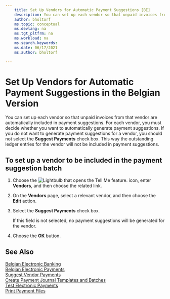 ```yaml
---
    title: Set Up Vendors for Automatic Payment Suggestions [BE]
    description: You can set up each vendor so that unpaid invoices from that vendor are automatically included in payment suggestions.
    author: bholtorf
    ms.topic: conceptual
    ms.devlang: na
    ms.tgt_pltfrm: na
    ms.workload: na
    ms.search.keywords:
    ms.date: 06/17/2021
    ms.author: bholtorf

---
```

# Set Up Vendors for Automatic Payment Suggestions in the Belgian Version

You can set up each vendor so that unpaid invoices from that vendor are automatically included in payment suggestions. For each vendor, you must decide whether you want to automatically generate payment suggestions. If you do not want to generate payment suggestions for a vendor, you should not select the **Suggest Payments** check box. This way the outstanding ledger entries for the vendor will not be included in payment suggestions.  

## To set up a vendor to be included in the payment suggestion batch  

1. Choose the ![Lightbulb that opens the Tell Me feature.](../../media/ui-search/search_small.png "Tell me what you want to do") icon, enter **Vendors**, and then choose the related link.  
2. On the **Vendors** page, select a relevant vendor, and then choose the **Edit** action.  
3. Select the **Suggest Payments** check box.  

    If this field is not selected, no payment suggestions will be generated for the vendor.  

4. Choose the **OK** button.  
  
## See Also

[Belgian Electronic Banking](belgian-electronic-banking.md)  
[Belgian Electronic Payments](belgian-electronic-payments.md)  
[Suggest Vendor Payments](../../payables-how-suggest-vendor-payments.md)  
[Create Payment Journal Templates and Batches](how-to-create-payment-journal-templates-and-batches.md)  
[Test Electronic Payments](how-to-test-electronic-payments.md)  
[Print Payment Files](how-to-print-payment-files.md)  
